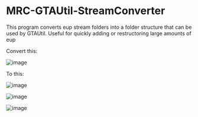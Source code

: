 # MRC-GTAUtil-StreamConverter
This program converts eup stream folders into a folder structure that can be used by GTAUtil. Useful for quickly adding or restructoring large amounts of eup

Convert this:

![image](https://user-images.githubusercontent.com/96976330/186957390-7c4f386e-ad58-481e-98d7-a939ed666dfb.png)

To this:

![image](https://user-images.githubusercontent.com/96976330/186957608-11d7c383-5acf-4a9a-8ef0-8e18cd1261ec.png)

![image](https://user-images.githubusercontent.com/96976330/186957629-17671285-e1d1-4d14-ae81-3b0bba5770d5.png)

![image](https://user-images.githubusercontent.com/96976330/186957667-03af3e0d-30f0-4926-a81f-e1ef81b7a49e.png)



